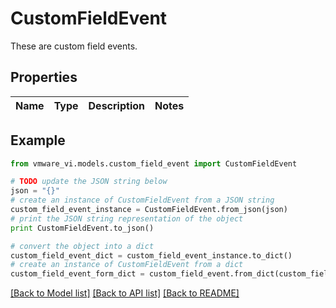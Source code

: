 # CustomFieldEvent

These are custom field events. 

## Properties
Name | Type | Description | Notes
------------ | ------------- | ------------- | -------------

## Example

```python
from vmware_vi.models.custom_field_event import CustomFieldEvent

# TODO update the JSON string below
json = "{}"
# create an instance of CustomFieldEvent from a JSON string
custom_field_event_instance = CustomFieldEvent.from_json(json)
# print the JSON string representation of the object
print CustomFieldEvent.to_json()

# convert the object into a dict
custom_field_event_dict = custom_field_event_instance.to_dict()
# create an instance of CustomFieldEvent from a dict
custom_field_event_form_dict = custom_field_event.from_dict(custom_field_event_dict)
```
[[Back to Model list]](../README.md#documentation-for-models) [[Back to API list]](../README.md#documentation-for-api-endpoints) [[Back to README]](../README.md)


